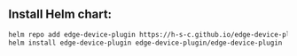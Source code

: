 ## Install Helm chart:
```bash
helm repo add edge-device-plugin https://h-s-c.github.io/edge-device-plugin
helm install edge-device-plugin edge-device-plugin/edge-device-plugin

```